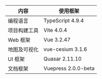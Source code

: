 | 内容         | 使用框架            |
| ------------ | ------------------- |
| 编程语言     | TypeScript 4.9.4    |
| 项目构建工具 | Vite 4.0.4          |
| Web 框架     | Vue 3.2.47          |
| 地图及可视化 | vue-cesium 3.1.6    |
| UI 框架      | Quasar 2.11.10      |
| 文档框架     | Vuepress 2.0.0-beta |
